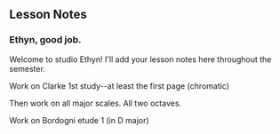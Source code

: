 ## Lesson Notes

### Ethyn, good job. 

Welcome to studio Ethyn! I'll add your lesson notes here throughout the semester.

Work on Clarke 1st study--at least the first page (chromatic)

Then work on all major scales. All two octaves. 

Work on Bordogni etude 1 (in D major)

